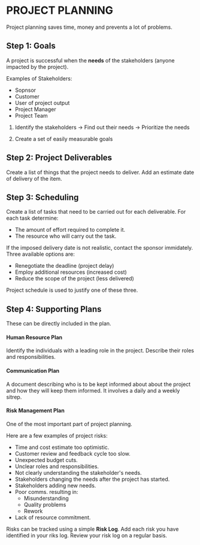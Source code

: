 # PROJECT PLANNING #

Project planning saves time, money and prevents a lot of problems.


## Step 1: Goals ##

A project is successful when the __needs__ of the stakeholders (anyone impacted by the project).

Examples of Stakeholders:
- Sopnsor
- Customer
- User of project output
- Project Manager
- Project Team

1. Identify the stakeholders -> Find out their needs -> Prioritize the needs

2. Create a set of easily measurable goals


## Step 2: Project Deliverables ##

Create a list of things that the project needs to deliver.
Add an estimate date of delivery of the item.


## Step 3: Scheduling ##

Create a list of tasks that need to be carried out for each deliverable. For each task determine:

- The amount of effort required to complete it.
- The resource who will carry out the task.

If the imposed delivery date is not realistic, contact the sponsor immidately. Three available options are:

- Renegotiate the deadline (project delay)
- Employ additional resources (increased cost)
- Reduce the scope of the project (less delivered)

Project schedule is used to justify one of these three.


## Step 4: Supporting Plans ##

These can be directly included in the plan.

#### Human Resource Plan ####
Identify the individuals with a leading role in the project. Describe their roles and responsibilities.

#### Communication Plan ####
A document describing who is to be kept informed about about the project and how they will keep them informed. It involves a daily and a weekly sitrep.

#### Risk Management Plan ####
One of the most important part of project planning.

Here are a few examples of project risks:
- Time and cost estimate too optimistic.
- Customer review and feedback cycle too slow.
- Unexpected budget cuts.
- Unclear roles and responsibilities.
- Not clearly understanding the stakeholder's needs.
- Stakeholders changing the needs after the project has started.
- Stakeholders adding new needs.
- Poor comms. resulting in:
    + Misunderstanding
    + Quality problems
    + Rework
- Lack of resource commitment.

Risks can be tracked using a simple __Risk Log__. Add each risk you have identified in your riks log. Review your risk log on a regular basis.
